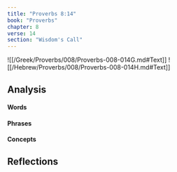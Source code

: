 ```yaml
---
title: "Proverbs 8:14"
book: "Proverbs"
chapter: 8
verse: 14
section: "Wisdom's Call"
---
```

![[/Greek/Proverbs/008/Proverbs-008-014G.md#Text]]
![[/Hebrew/Proverbs/008/Proverbs-008-014H.md#Text]]

## Analysis

#### Words

#### Phrases

#### Concepts

## Reflections
